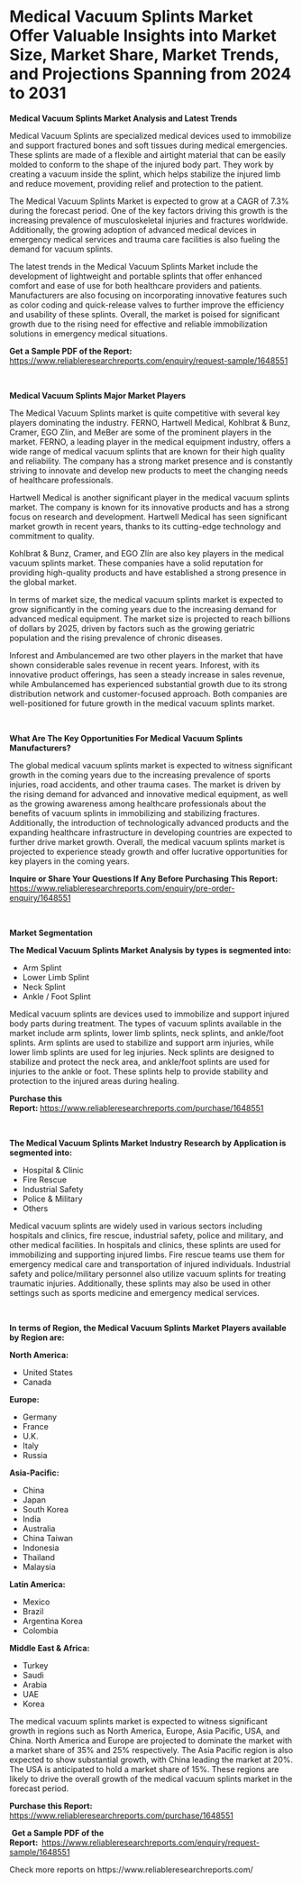 <p><h1>Medical Vacuum Splints Market Offer Valuable Insights into Market Size, Market Share, Market Trends, and Projections Spanning from 2024 to 2031</h1></p><p><strong>Medical Vacuum Splints Market Analysis and Latest Trends</strong></p>
<p><p>Medical Vacuum Splints are specialized medical devices used to immobilize and support fractured bones and soft tissues during medical emergencies. These splints are made of a flexible and airtight material that can be easily molded to conform to the shape of the injured body part. They work by creating a vacuum inside the splint, which helps stabilize the injured limb and reduce movement, providing relief and protection to the patient.</p><p>The Medical Vacuum Splints Market is expected to grow at a CAGR of 7.3% during the forecast period. One of the key factors driving this growth is the increasing prevalence of musculoskeletal injuries and fractures worldwide. Additionally, the growing adoption of advanced medical devices in emergency medical services and trauma care facilities is also fueling the demand for vacuum splints.</p><p>The latest trends in the Medical Vacuum Splints Market include the development of lightweight and portable splints that offer enhanced comfort and ease of use for both healthcare providers and patients. Manufacturers are also focusing on incorporating innovative features such as color coding and quick-release valves to further improve the efficiency and usability of these splints. Overall, the market is poised for significant growth due to the rising need for effective and reliable immobilization solutions in emergency medical situations.</p></p>
<p><strong>Get a Sample PDF of the Report:&nbsp;</strong> <a href="https://www.reliableresearchreports.com/enquiry/request-sample/1648551">https://www.reliableresearchreports.com/enquiry/request-sample/1648551</a></p>
<p>&nbsp;</p>
<p><strong>Medical Vacuum Splints Major Market Players</strong></p>
<p><p>The Medical Vacuum Splints market is quite competitive with several key players dominating the industry. FERNO, Hartwell Medical, Kohlbrat & Bunz, Cramer, EGO Zlín, and MeBer are some of the prominent players in the market. FERNO, a leading player in the medical equipment industry, offers a wide range of medical vacuum splints that are known for their high quality and reliability. The company has a strong market presence and is constantly striving to innovate and develop new products to meet the changing needs of healthcare professionals.</p><p>Hartwell Medical is another significant player in the medical vacuum splints market. The company is known for its innovative products and has a strong focus on research and development. Hartwell Medical has seen significant market growth in recent years, thanks to its cutting-edge technology and commitment to quality.</p><p>Kohlbrat & Bunz, Cramer, and EGO Zlín are also key players in the medical vacuum splints market. These companies have a solid reputation for providing high-quality products and have established a strong presence in the global market.</p><p>In terms of market size, the medical vacuum splints market is expected to grow significantly in the coming years due to the increasing demand for advanced medical equipment. The market size is projected to reach billions of dollars by 2025, driven by factors such as the growing geriatric population and the rising prevalence of chronic diseases.</p><p>Inforest and Ambulancemed are two other players in the market that have shown considerable sales revenue in recent years. Inforest, with its innovative product offerings, has seen a steady increase in sales revenue, while Ambulancemed has experienced substantial growth due to its strong distribution network and customer-focused approach. Both companies are well-positioned for future growth in the medical vacuum splints market.</p></p>
<p>&nbsp;</p>
<p><strong>What Are The Key Opportunities For Medical Vacuum Splints Manufacturers?</strong></p>
<p><p>The global medical vacuum splints market is expected to witness significant growth in the coming years due to the increasing prevalence of sports injuries, road accidents, and other trauma cases. The market is driven by the rising demand for advanced and innovative medical equipment, as well as the growing awareness among healthcare professionals about the benefits of vacuum splints in immobilizing and stabilizing fractures. Additionally, the introduction of technologically advanced products and the expanding healthcare infrastructure in developing countries are expected to further drive market growth. Overall, the medical vacuum splints market is projected to experience steady growth and offer lucrative opportunities for key players in the coming years.</p></p>
<p><strong>Inquire or Share Your Questions If Any Before Purchasing This Report:</strong> <a href="https://www.reliableresearchreports.com/enquiry/pre-order-enquiry/1648551">https://www.reliableresearchreports.com/enquiry/pre-order-enquiry/1648551</a></p>
<p>&nbsp;</p>
<p><strong>Market Segmentation</strong></p>
<p><strong>The Medical Vacuum Splints Market Analysis by types is segmented into:</strong></p>
<p><ul><li>Arm Splint</li><li>Lower Limb Splint</li><li>Neck Splint</li><li>Ankle / Foot Splint</li></ul></p>
<p><p>Medical vacuum splints are devices used to immobilize and support injured body parts during treatment. The types of vacuum splints available in the market include arm splints, lower limb splints, neck splints, and ankle/foot splints. Arm splints are used to stabilize and support arm injuries, while lower limb splints are used for leg injuries. Neck splints are designed to stabilize and protect the neck area, and ankle/foot splints are used for injuries to the ankle or foot. These splints help to provide stability and protection to the injured areas during healing.</p></p>
<p><strong>Purchase this Report:&nbsp;</strong><a href="https://www.reliableresearchreports.com/purchase/1648551">https://www.reliableresearchreports.com/purchase/1648551</a></p>
<p>&nbsp;</p>
<p><strong>The Medical Vacuum Splints Market Industry Research by Application is segmented into:</strong></p>
<p><ul><li>Hospital & Clinic</li><li>Fire Rescue</li><li>Industrial Safety</li><li>Police & Military</li><li>Others</li></ul></p>
<p><p>Medical vacuum splints are widely used in various sectors including hospitals and clinics, fire rescue, industrial safety, police and military, and other medical facilities. In hospitals and clinics, these splints are used for immobilizing and supporting injured limbs. Fire rescue teams use them for emergency medical care and transportation of injured individuals. Industrial safety and police/military personnel also utilize vacuum splints for treating traumatic injuries. Additionally, these splints may also be used in other settings such as sports medicine and emergency medical services.</p></p>
<p>&nbsp;</p>
<p><strong>In terms of Region, the Medical Vacuum Splints Market Players available by Region are:</strong></p>
<p>
    <p> <strong> North America: </strong>
        <ul>
            <li>United States</li>
            <li>Canada</li>
        </ul>
        </p> 
    <p> <strong> Europe: </strong>
        <ul>
            <li>Germany</li>
            <li>France</li>
            <li>U.K.</li>
            <li>Italy</li>
            <li>Russia</li>
        </ul>
        </p> 
    <p> <strong> Asia-Pacific: </strong>
        <ul>
            <li>China</li>
            <li>Japan</li>
            <li>South Korea</li>
            <li>India</li>
            <li>Australia</li>
            <li>China Taiwan</li>
            <li>Indonesia</li>
            <li>Thailand</li>
            <li>Malaysia</li>
        </ul>
        </p> 
    <p> <strong> Latin America: </strong>
        <ul>
            <li>Mexico</li>
            <li>Brazil</li>
            <li>Argentina Korea</li>
            <li>Colombia</li>
        </ul>
        </p> 
    <p> <strong> Middle East & Africa: </strong>
        <ul>
            <li>Turkey</li>
            <li>Saudi</li>
            <li>Arabia</li>
            <li>UAE</li>
            <li>Korea</li>
        </ul>
    </p>
    </p>
<p><p>The medical vacuum splints market is expected to witness significant growth in regions such as North America, Europe, Asia Pacific, USA, and China. North America and Europe are projected to dominate the market with a market share of 35% and 25% respectively. The Asia Pacific region is also expected to show substantial growth, with China leading the market at 20%. The USA is anticipated to hold a market share of 15%. These regions are likely to drive the overall growth of the medical vacuum splints market in the forecast period.</p></p>
<p><strong>Purchase this Report: </strong><a href="https://www.reliableresearchreports.com/purchase/1648551">https://www.reliableresearchreports.com/purchase/1648551</a></p>
<p>&nbsp;<strong>Get a Sample PDF of the Report:&nbsp;&nbsp;</strong><a href="https://www.reliableresearchreports.com/enquiry/request-sample/1648551">https://www.reliableresearchreports.com/enquiry/request-sample/1648551</a></p>
<p><strong></strong></p>
<p>Check more reports on https://www.reliableresearchreports.com/</p>